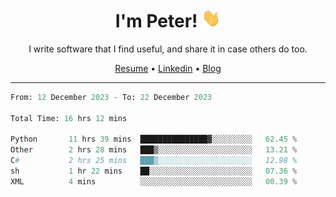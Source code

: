 <h1 align="center">I'm Peter! <img src="https://raw.githubusercontent.com/peterrauscher/peterrauscher/master/wave.gif" width="30px" height="30px" /></h1>
<p align="center">I write software that I find useful, and share it in case others do too.</p>
<p align="center">
  <a href="https://peterrauscher.github.io/peterrauscher/resume.pdf">Resume</a> •
  <a href="https://www.linkedin.com/in/peter-rauscher">Linkedin</a> •
  <a href="https://peterrauscher.com">Blog</a>
</p>
<hr/>
<!--START_SECTION:waka-->

```python
From: 12 December 2023 - To: 22 December 2023

Total Time: 16 hrs 12 mins

Python       11 hrs 39 mins  ███████████████▓░░░░░░░░░   62.45 %
Other        2 hrs 28 mins   ███▒░░░░░░░░░░░░░░░░░░░░░   13.21 %
C#           2 hrs 25 mins   ███▒░░░░░░░░░░░░░░░░░░░░░   12.98 %
sh           1 hr 22 mins    ██░░░░░░░░░░░░░░░░░░░░░░░   07.36 %
XML          4 mins          ░░░░░░░░░░░░░░░░░░░░░░░░░   00.39 %
```

<!--END_SECTION:waka-->
